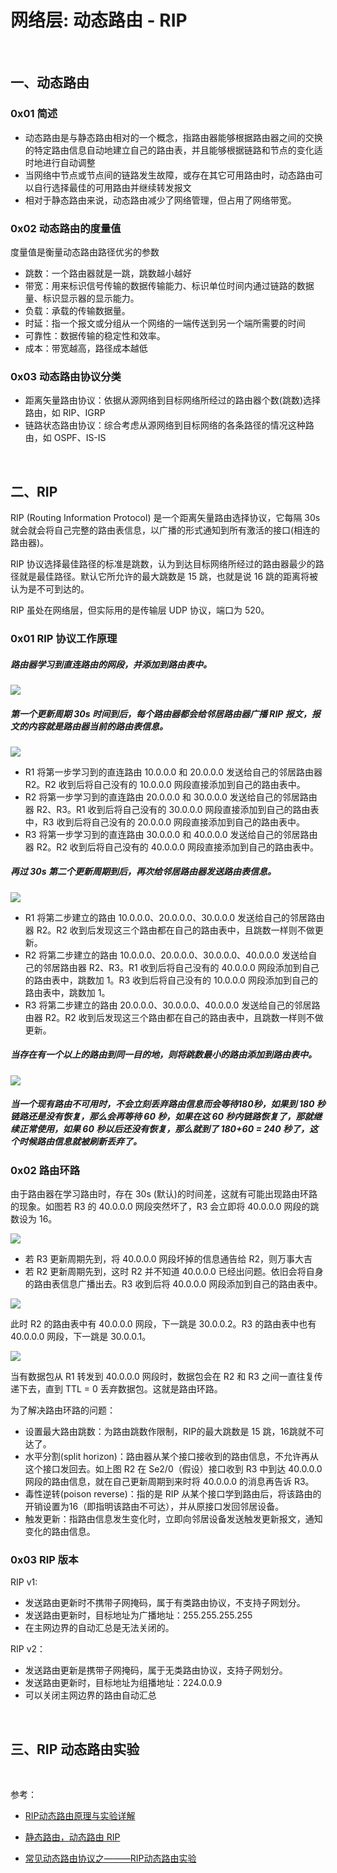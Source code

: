# 网络层: 动态路由 - RIP

<br>


## 一、动态路由

### 0x01 简述

- 动态路由是与静态路由相对的一个概念，指路由器能够根据路由器之间的交换的特定路由信息自动地建立自己的路由表，并且能够根据链路和节点的变化适时地进行自动调整
- 当网络中节点或节点间的链路发生故障，或存在其它可用路由时，动态路由可以自行选择最佳的可用路由并继续转发报文
- 相对于静态路由来说，动态路由减少了网络管理，但占用了网络带宽。

### 0x02 动态路由的度量值

度量值是衡量动态路由路径优劣的参数

- 跳数：一个路由器就是一跳，跳数越小越好
- 带宽：用来标识信号传输的数据传输能力、标识单位时间内通过链路的数据量、标识显示器的显示能力。
- 负载：承载的传输数据量。
- 时延：指一个报文或分组从一个网络的一端传送到另一个端所需要的时间
- 可靠性：数据传输的稳定性和效率。
- 成本：带宽越高，路径成本越低

### 0x03 动态路由协议分类

- 距离矢量路由协议：依据从源网络到目标网络所经过的路由器个数(跳数)选择路由，如 RIP、IGRP
- 链路状态路由协议：综合考虑从源网络到目标网络的各条路径的情况这种路由，如 OSPF、IS-IS

<br>

## 二、RIP

RIP (Routing Information Protocol) 是一个距离矢量路由选择协议，它每隔 30s 就会就会将自己完整的路由表信息，以广播的形式通知到所有激活的接口(相连的路由器)。

RIP 协议选择最佳路径的标准是跳数，认为到达目标网络所经过的路由器最少的路径就是最佳路径。默认它所允许的最大跳数是 15 跳，也就是说 16 跳的距离将被认为是不可到达的。

RIP 虽处在网络层，但实际用的是传输层 UDP 协议，端口为 520。

### 0x01 RIP 协议工作原理

##### 路由器学习到直连路由的网段，并添加到路由表中。

![](../Images/Network/RIP/RIP_image01.png)

##### 第一个更新周期 30s 时间到后，每个路由器都会给邻居路由器广播 RIP 报文，报文的内容就是路由器当前的路由表信息。

![](../Images/Network/RIP/RIP_image02.png)

- R1 将第一步学习到的直连路由 10.0.0.0 和 20.0.0.0 发送给自己的邻居路由器 R2。R2 收到后将自己没有的 10.0.0.0 网段直接添加到自己的路由表中。
- R2 将第一步学习到的直连路由 20.0.0.0 和 30.0.0.0 发送给自己的邻居路由器 R2、R3。R1 收到后将自己没有的 30.0.0.0 网段直接添加到自己的路由表中，R3 收到后将自己没有的 20.0.0.0 网段直接添加到自己的路由表中。
- R3 将第一步学习到的直连路由 30.0.0.0 和 40.0.0.0 发送给自己的邻居路由器 R2。R2 收到后将自己没有的 40.0.0.0 网段直接添加到自己的路由表中。

##### 再过 30s 第二个更新周期到后，再次给邻居路由器发送路由表信息。

![](../Images/Network/RIP/RIP_image03.png)

- R1 将第二步建立的路由 10.0.0.0、20.0.0.0、30.0.0.0 发送给自己的邻居路由器 R2。R2 收到后发现这三个路由都在自己的路由表中，且跳数一样则不做更新。
- R2 将第二步建立的路由 10.0.0.0、20.0.0.0、30.0.0.0、40.0.0.0 发送给自己的邻居路由器 R2、R3。R1 收到后将自己没有的 40.0.0.0 网段添加到自己的路由表中，跳数加 1。R3 收到后将自己没有的 10.0.0.0 网段添加到自己的路由表中，跳数加 1。
- R3 将第二步建立的路由 20.0.0.0、30.0.0.0、40.0.0.0 发送给自己的邻居路由器 R2。R2 收到后发现这三个路由都在自己的路由表中，且跳数一样则不做更新。

##### 当存在有一个以上的路由到同一目的地，则将跳数最小的路由添加到路由表中。

![](../Images/Network/RIP/RIP_image04.png)

##### 当一个现有路由不可用时，不会立刻丢弃路由信息而会等待180秒，如果到 180 秒链路还是没有恢复，那么会再等待 60 秒，如果在这 60 秒内链路恢复了，那就继续正常使用，如果 60 秒以后还没有恢复，那么就到了 180+60 = 240 秒了，这个时候路由信息就被刷新丢弃了。

### 0x02 路由环路

由于路由器在学习路由时，存在 30s (默认)的时间差，这就有可能出现路由环路的现象。如图若 R3 的 40.0.0.0 网段突然坏了，R3 会立即将 40.0.0.0 网段的跳数设为 16。

![](../Images/Network/RIP/RIP_image05.png)

- 若 R3 更新周期先到，将 40.0.0.0 网段坏掉的信息通告给 R2，则万事大吉
- 若 R2 更新周期先到，这时 R2 并不知道 40.0.0.0 已经出问题。依旧会将自身的路由表信息广播出去。R3 收到后将 40.0.0.0 网段添加到自己的路由表中。

![](../Images/Network/RIP/RIP_image06.png)

此时 R2 的路由表中有 40.0.0.0 网段，下一跳是 30.0.0.2。R3 的路由表中也有40.0.0.0 网段，下一跳是 30.0.0.1。

![](../Images/Network/RIP/RIP_image07.png)

当有数据包从 R1 转发到 40.0.0.0 网段时，数据包会在 R2 和 R3 之间一直往复传递下去，直到 TTL = 0 丢弃数据包。这就是路由环路。

为了解决路由环路的问题：

- 设置最大路由跳数：为路由跳数作限制，RIP的最大跳数是 15 跳，16跳就不可达了。
- 水平分割(split horizon)：路由器从某个接口接收到的路由信息，不允许再从这个接口发回去。如上图 R2 在 Se2/0（假设）接口收到 R3 中到达 40.0.0.0 网段的路由信息，就在自己更新周期到来时将 40.0.0.0 的消息再告诉 R3。
- 毒性逆转(poison reverse)：指的是 RIP 从某个接口学到路由后，将该路由的开销设置为16（即指明该路由不可达），并从原接口发回邻居设备。
- 触发更新：指路由信息发生变化时，立即向邻居设备发送触发更新报文，通知变化的路由信息。

### 0x03 RIP 版本

RIP v1:

- 发送路由更新时不携带子网掩码，属于有类路由协议，不支持子网划分。
- 发送路由更新时，目标地址为广播地址：255.255.255.255
- 在主网边界的自动汇总是无法关闭的。

RIP v2：

- 发送路由更新是携带子网掩码，属于无类路由协议，支持子网划分。
- 发送路由更新时，目标地址为组播地址：224.0.0.9
- 可以关闭主网边界的路由自动汇总

<br>

## 三、RIP 动态路由实验



<br>

参考：

- [RIP动态路由原理与实验详解](https://blog.csdn.net/CN_TangZheng/article/details/102644103)

- [静态路由，动态路由 RIP](https://www.cnblogs.com/michael9/p/13376928.html)

- [常见动态路由协议之———RIP动态路由实验](https://blog.51cto.com/14464303/2436512)

<br>